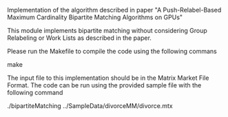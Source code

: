 Implementation of the algorithm described in paper "A Push-Relabel-Based Maximum Cardinality Bipartite Matching Algorithms on GPUs"

This module implements bipartite matching without considering Group Relabeling or Work Lists as described in the paper.

Please run the Makefile to compile the code using the following commans

  make

The input file to this implementation should be in the Matrix Market File Format. The code can be run using the provided sample file with the following command

  ./bipartiteMatching ../SampleData/divorceMM/divorce.mtx
